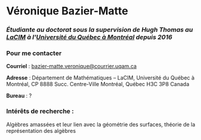 # Véronique Bazier-Matte

### _Étudiante au doctorat sous la supervision de Hugh Thomas au [LaCIM](http://lacim.uqam.ca/) à l'[Université du Québec à Montréal](https://etudier.uqam.ca/) depuis 2016_

### Pour me contacter

**Courriel** : bazier-matte.veronique@courrier.uqam.ca

**Adresse** : Département de Mathématiques – LaCIM, Université du Québec à Montréal, CP 8888 Succ. Centre-Ville Montréal, Québec H3C 3P8 Canada

**Bureau** : ?


### Intérêts de recherche :

Algèbres amassées et leur lien avec la géométrie des surfaces, théorie de la représentation des algèbres
